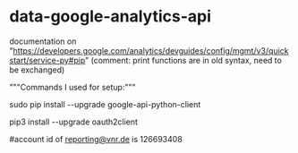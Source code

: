 # data-google-analytics-api

documentation on "https://developers.google.com/analytics/devguides/config/mgmt/v3/quickstart/service-py#pip" (comment: print functions are in old syntax, need to be exchanged)

"""Commands I used for setup:"""

sudo pip install --upgrade google-api-python-client

pip3 install --upgrade oauth2client

#account id of reporting@vnr.de is 126693408
